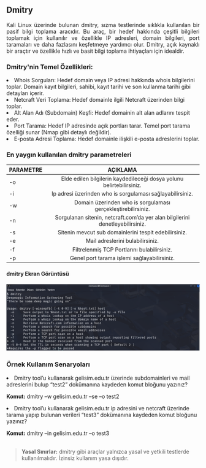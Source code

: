 ## Dmitry
<p align="justify">Kali Linux üzerinde bulunan dmitry, sızma testlerinde sıklıkla kullanılan bir pasif bilgi toplama aracıdır. Bu araç, bir hedef hakkında çeşitli bilgileri toplamak için kullanılır ve özellikle IP adresleri, domain bilgileri, port taramaları ve daha fazlasını keşfetmeye yardımcı olur.
Dmitry, açık kaynaklı bir araçtır ve özellikle hızlı ve basit bilgi toplama ihtiyaçları için idealdir. </p>

### Dmitry'nin Temel Özellikleri:
<li>Whois Sorguları: Hedef domain veya IP adresi hakkında whois bilgilerini toplar. Domain kayıt bilgileri, sahibi, kayıt tarihi ve son kullanma tarihi gibi detayları içerir.</li>
<li>Netcraft Veri Toplama: Hedef domainle ilgili Netcraft üzerinden bilgi toplar.</li>
<li>Alt Alan Adı (Subdomain) Keşfi: Hedef domainin alt alan adlarını tespit eder.</li>
<li>Port Tarama: Hedef IP adresinde açık portları tarar. Temel port tarama özelliği sunar (Nmap gibi detaylı değildir).</li>
<li>E-posta Adresi Toplama: Hedef domainle ilişkili e-posta adreslerini toplar. </li>

### En yaygın kullanılan dmitry parametreleri
| PARAMETRE | AÇIKLAMA | 
| :---         |     :---:      |       
| -o | Elde edilen bilgilerin kaydedileceği dosya yolunu belirtebilirsiniz. |
| -i | Ip adresi üzerinden who is sorgulaması sağlayabilirsiniz. |
| -w | Domain üzerinden who is sorgulaması gerçekleştirebilirsiniz.|
| -n | Sorgulanan sitenin, netcraft.com’da yer alan bilgilerini denetleyebilirsiniz. |
| -s | Sitenin mevcut sub domainlerini tespit edebilirsiniz. |
| -e | Mail adreslerini bulabilirsiniz. |
| -f | Filtrelenmiş TCP Portlarını bulabilirsiniz. |
| -p | Genel port tarama işlemi sağlayabilirsiniz. |

#### dmitry Ekran Görüntüsü
![theHarvester](https://github.com/cyasar34/SECURITY-IN-WEB-APPLICATIONS/blob/main/dmitry.PNG)

### Örnek Kullanım Senaryoları
<p align="justify"><li>Dmitry tool’u kullanarak gelisim.edu.tr üzerinde subdomainleri ve mail adreslerini bulup “test2” dokümanına kaydeden komut bloğunu yazınız?</li></p>
<b>Komut:</b> dmitry –w gelisim.edu.tr –se –o test2

<p align="justify"><li>Dmitry tool’u kullanarak gelisim.edu.tr ip adresini ve netcraft üzerinde tarama yapıp bulunan verileri “test3” dokümanına kaydeden komut bloğunu yazınız?</li></p>
<b>Komut:</b> dmitry –in gelisim.edu.tr –o test3 <br><br>

> **Yasal Sınırlar:** dmitry gibi araçlar yalnızca yasal ve yetkili testlerde kullanılmalıdır. İzinsiz kullanım yasa dışıdır. <br>









 
